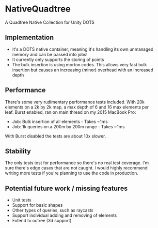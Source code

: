 # NativeQuadtree
A Quadtree Native Collection for Unity DOTS

## Implementation
- It's a DOTS native container, meaning it's handling its own unmanaged memory and can be passed into jobs!
- It currently only supports the storing of points
- The bulk insertion is using morton codes. This allows very fast bulk insertion but causes an increasing (minor) overhead with an increased depth

## Performance
There's some very rudimentary performance tests included. With 20k elements on a 2k by 2k map, a max depth of 6 and 16 max elements per leaf. Burst enabled, ran on main thread on my 2015 MacBook Pro:</br>

- Job: Bulk insertion of all elements - Takes ~1ms
- Job: 1k queries on a 200m by 200m range - Takes ~1ms

With Burst disabled the tests are about 10x slower.

## Stability
The only tests test for performance so there's no real test coverage. I'm sure there's edge cases that are not caught. I would highly recommend writing more tests if you're planning to use the code in production.

## Potential future work / missing features
- Unit tests
- Support for basic shapes
- Other types of queries, such as raycasts
- Support individual adding and removing of elements
- Extend to octree (3d support)
